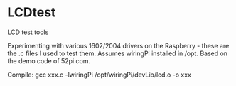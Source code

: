 # LCDtest
LCD test tools

Experimenting with various 1602/2004 drivers on the Raspberry - these are the .c files I used to test them. 
Assumes wiringPi installed in /opt. Based on the demo code of 52pi.com.

Compile: gcc xxx.c -lwiringPi /opt/wiringPi/devLib/lcd.o -o xxx
